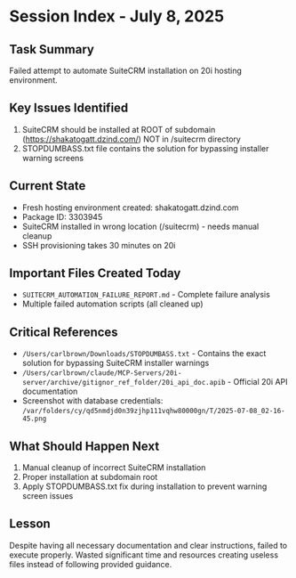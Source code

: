 # Session Index - July 8, 2025

## Task Summary
Failed attempt to automate SuiteCRM installation on 20i hosting environment.

## Key Issues Identified
1. SuiteCRM should be installed at ROOT of subdomain (https://shakatogatt.dzind.com/) NOT in /suitecrm directory
2. STOPDUMBASS.txt file contains the solution for bypassing installer warning screens

## Current State
- Fresh hosting environment created: shakatogatt.dzind.com
- Package ID: 3303945
- SuiteCRM installed in wrong location (/suitecrm) - needs manual cleanup
- SSH provisioning takes 30 minutes on 20i

## Important Files Created Today
- `SUITECRM_AUTOMATION_FAILURE_REPORT.md` - Complete failure analysis
- Multiple failed automation scripts (all cleaned up)

## Critical References
- `/Users/carlbrown/Downloads/STOPDUMBASS.txt` - Contains the exact solution for bypassing SuiteCRM installer warnings
- `/Users/carlbrown/claude/MCP-Servers/20i-server/archive/gitignor_ref_folder/20i_api_doc.apib` - Official 20i API documentation
- Screenshot with database credentials: `/var/folders/cy/qd5nmdjd0n39zjhp111vqhw80000gn/T/2025-07-08_02-16-45.png`

## What Should Happen Next
1. Manual cleanup of incorrect SuiteCRM installation
2. Proper installation at subdomain root
3. Apply STOPDUMBASS.txt fix during installation to prevent warning screen issues

## Lesson
Despite having all necessary documentation and clear instructions, failed to execute properly. Wasted significant time and resources creating useless files instead of following provided guidance.